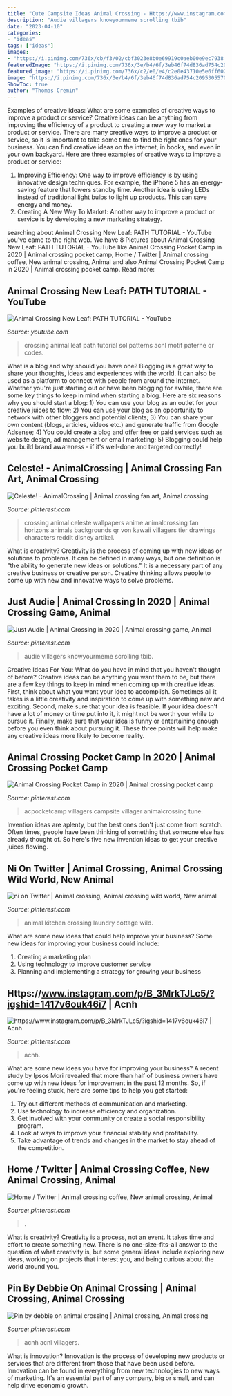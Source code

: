 ```yaml
---
title: "Cute Campsite Ideas Animal Crossing - Https://www.instagram.com/p/b_3mrktjlc5/?igshid=1417v6ouk46i7"
description: "Audie villagers knowyourmeme scrolling tbib"
date: "2023-04-10"
categories:
- "ideas"
tags: ["ideas"]
images:
- "https://i.pinimg.com/736x/cb/f3/02/cbf3023e8b0e69919c0aeb00e9ec7938.jpg"
featuredImage: "https://i.pinimg.com/736x/3e/b4/6f/3eb46f74d836ad754c209530557012a6.jpg"
featured_image: "https://i.pinimg.com/736x/c2/e0/e4/c2e0e43710e5e6ff602973f9a44f0cb7.jpg"
image: "https://i.pinimg.com/736x/3e/b4/6f/3eb46f74d836ad754c209530557012a6.jpg"
ShowToc: true
author: "Thomas Cremin"
---
```



Examples of creative ideas: What are some examples of creative ways to improve a product or service?
Creative ideas can be anything from improving the efficiency of a product to creating a new way to market a product or service. There are many creative ways to improve a product or service, so it is important to take some time to find the right ones for your business. You can find creative ideas on the internet, in books, and even in your own backyard. Here are three examples of creative ways to improve a product or service: 
1. Improving Efficiency: One way to improve efficiency is by using innovative design techniques. For example, the iPhone 5 has an energy-saving feature that lowers standby time. Another idea is using LEDs instead of traditional light bulbs to light up products. This can save energy and money. 
2. Creating A New Way To Market: Another way to improve a product or service is by developing a new marketing strategy.

	

		
searching about Animal Crossing New Leaf: PATH TUTORIAL - YouTube you've came to the right web. We have 8 Pictures about Animal Crossing New Leaf: PATH TUTORIAL - YouTube like Animal Crossing Pocket Camp in 2020 | Animal crossing pocket camp, Home / Twitter | Animal crossing coffee, New animal crossing, Animal and also Animal Crossing Pocket Camp in 2020 | Animal crossing pocket camp. Read more:
		
    
## Animal Crossing New Leaf: PATH TUTORIAL - YouTube

<img loading=lazy src="http://i.ytimg.com/vi/GrliDcW8ygk/maxresdefault.jpg" onerror="this.onerror=null;this.src='https://tse2.mm.bing.net/th?id=OIP.kg1v1sfC6VGMiPAw0KCyIAHaEK&amp;pid=15.1';" alt="Animal Crossing New Leaf: PATH TUTORIAL - YouTube">

_Source: youtube.com_

>crossing animal leaf path tutorial sol patterns acnl motif paterne qr codes. 

	

What is a blog and why should you have one?
Blogging is a great way to share your thoughts, ideas and experiences with the world. It can also be used as a platform to connect with people from around the internet. Whether you're just starting out or have been blogging for awhile, there are some key things to keep in mind when starting a blog. Here are six reasons why you should start a blog: 1) You can use your blog as an outlet for your creative juices to flow; 2) You can use your blog as an opportunity to network with other bloggers and potential clients; 3) You can share your own content (blogs, articles, videos etc.) and generate traffic from Google Adsense; 4) You could create a blog and offer free or paid services such as website design, ad management or email marketing; 5) Blogging could help you build brand awareness - if it's well-done and targeted correctly!

    
## Celeste! - AnimalCrossing | Animal Crossing Fan Art, Animal Crossing

<img loading=lazy src="https://i.pinimg.com/736x/a8/e5/3f/a8e53f55b008ab4f48f7878f7c6f230d.jpg" onerror="this.onerror=null;this.src='https://tse3.mm.bing.net/th?id=OIP.9ERVP1wfu4-m9VaRNjO9FAHaNH&amp;pid=15.1';" alt="Celeste! - AnimalCrossing | Animal crossing fan art, Animal crossing">

_Source: pinterest.com_

>crossing animal celeste wallpapers anime animalcrossing fan horizons animals backgrounds qr von kawaii villagers tier drawings characters reddit disney artikel. 

	

What is creativity?
Creativity is the process of coming up with new ideas or solutions to problems. It can be defined in many ways, but one definition is "the ability to generate new ideas or solutions." It is a necessary part of any creative business or creative person. Creative thinking allows people to come up with new and innovative ways to solve problems.

    
## Just Audie | Animal Crossing In 2020 | Animal Crossing Game, Animal

<img loading=lazy src="https://i.pinimg.com/736x/3e/b4/6f/3eb46f74d836ad754c209530557012a6.jpg" onerror="this.onerror=null;this.src='https://tse3.mm.bing.net/th?id=OIP.Wof-E0aqN5QpC0qq_WHNNQHaXZ&amp;pid=15.1';" alt="Just Audie | Animal Crossing in 2020 | Animal crossing game, Animal">

_Source: pinterest.com_

>audie villagers knowyourmeme scrolling tbib. 

	

Creative Ideas For You: What do you have in mind that you haven't thought of before?
Creative ideas can be anything you want them to be, but there are a few key things to keep in mind when coming up with creative ideas. First, think about what you want your idea to accomplish. Sometimes all it takes is a little creativity and inspiration to come up with something new and exciting. Second, make sure that your idea is feasible. If your idea doesn't have a lot of money or time put into it, it might not be worth your while to pursue it. Finally, make sure that your idea is funny or entertaining enough before you even think about pursuing it. These three points will help make any creative ideas more likely to become reality.

    
## Animal Crossing Pocket Camp In 2020 | Animal Crossing Pocket Camp

<img loading=lazy src="https://i.pinimg.com/736x/cb/f3/02/cbf3023e8b0e69919c0aeb00e9ec7938.jpg" onerror="this.onerror=null;this.src='https://tse1.mm.bing.net/th?id=OIP.akXjlqZT6rVqIUqyb5niTwHaJS&amp;pid=15.1';" alt="Animal Crossing Pocket Camp in 2020 | Animal crossing pocket camp">

_Source: pinterest.com_

>acpocketcamp villagers campsite villager animalcrossing tune. 

	

Invention ideas are aplenty, but the best ones don't just come from scratch. Often times, people have been thinking of something that someone else has already thought of. So here's five new invention ideas to get your creative juices flowing.

    
## Ni On Twitter | Animal Crossing, Animal Crossing Wild World, New Animal

<img loading=lazy src="https://i.pinimg.com/736x/1c/20/d2/1c20d2786dca7c782ca04fedb7eaf975.jpg" onerror="this.onerror=null;this.src='https://tse2.mm.bing.net/th?id=OIP._W4XUkGzeUCI1OQS0DljpgHaEK&amp;pid=15.1';" alt="ni on Twitter | Animal crossing, Animal crossing wild world, New animal">

_Source: pinterest.com_

>animal kitchen crossing laundry cottage wild. 

	

What are some new ideas that could help improve your business?
Some new ideas for improving your business could include: 
1. Creating a marketing plan 
2. Using technology to improve customer service 
3. Planning and implementing a strategy for growing your business 

    
## Https://www.instagram.com/p/B_3MrkTJLc5/?igshid=1417v6ouk46i7 | Acnh

<img loading=lazy src="https://i.pinimg.com/736x/c2/e0/e4/c2e0e43710e5e6ff602973f9a44f0cb7.jpg" onerror="this.onerror=null;this.src='https://tse2.mm.bing.net/th?id=OIP.VbPd1gHaJVJ7vFUWuLpZJwHaEK&amp;pid=15.1';" alt="https://www.instagram.com/p/B_3MrkTJLc5/?igshid=1417v6ouk46i7 | Acnh">

_Source: pinterest.com_

>acnh. 

	

What are some new ideas you have for improving your business?
A recent study by Ipsos Mori revealed that more than half of business owners have come up with new ideas for improvement in the past 12 months. So, if you're feeling stuck, here are some tips to help you get started: 
1. Try out different methods of communication and marketing.
2. Use technology to increase efficiency and organization.
3. Get involved with your community or create a social responsibility program.
4. Look at ways to improve your financial stability and profitability.
5. Take advantage of trends and changes in the market to stay ahead of the competition.

    
## Home / Twitter | Animal Crossing Coffee, New Animal Crossing, Animal

<img loading=lazy src="https://i.pinimg.com/736x/01/80/94/01809423893d8734551a1fea3adfcd20.jpg" onerror="this.onerror=null;this.src='https://tse3.mm.bing.net/th?id=OIP.Psr7QEgtrtAnbT9Xn9UYAQHaEK&amp;pid=15.1';" alt="Home / Twitter | Animal crossing coffee, New animal crossing, Animal">

_Source: pinterest.com_

>. 

	

What is creativity?
Creativity is a process, not an event. It takes time and effort to create something new. There is no one-size-fits-all answer to the question of what creativity is, but some general ideas include exploring new ideas, working on projects that interest you, and being curious about the world around you.

    
## Pin By Debbie On Animal Crossing | Animal Crossing, Animal Crossing

<img loading=lazy src="https://i.pinimg.com/736x/4b/2a/a4/4b2aa48da8aeddbd3d6a72cd98fb072d.jpg" onerror="this.onerror=null;this.src='https://tse2.mm.bing.net/th?id=OIP.lSlgJAsfI6TfjeJBU8eVigHaEK&amp;pid=15.1';" alt="Pin by debbie on animal crossing | Animal crossing, Animal crossing">

_Source: pinterest.com_

>acnh acnl villagers. 

	

What is innovation?
Innovation is the process of developing new products or services that are different from those that have been used before. Innovation can be found in everything from new technologies to new ways of marketing. It's an essential part of any company, big or small, and can help drive economic growth.

